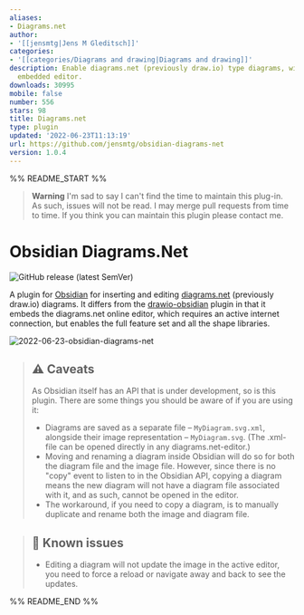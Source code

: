 ```yaml
---
aliases:
- Diagrams.net
author:
- '[[jensmtg|Jens M Gleditsch]]'
categories:
- '[[categories/Diagrams and drawing|Diagrams and drawing]]'
description: Enable diagrams.net (previously draw.io) type diagrams, with the diagrams.net
  embedded editor.
downloads: 30995
mobile: false
number: 556
stars: 98
title: Diagrams.net
type: plugin
updated: '2022-06-23T11:13:19'
url: https://github.com/jensmtg/obsidian-diagrams-net
version: 1.0.4
---
```


%% README_START %%

> **Warning**
> I'm sad to say I can't find the time to maintain this plug-in. As such, issues will not be read. I may merge pull requests from time to time. If you think you can maintain this plugin please contact me.

# Obsidian Diagrams.Net

![GitHub release (latest SemVer)](https://img.shields.io/github/v/release/jensmtg/obsidian-diagrams-net?style=for-the-badge&sort=semver)

A plugin for [Obsidian](https://obsidian.md/) for inserting and editing [diagrams.net](https://diagrams.net/) (previously draw.io) diagrams. It differs from the [drawio-obsidian](https://github.com/zapthedingbat/drawio-obsidian) plugin in that it embeds the diagrams.net online editor, which requires an active internet connection, but enables the full feature set and all the shape libraries.


![2022-06-23-obsidian-diagrams-net](https://user-images.githubusercontent.com/6455628/175336757-4a458fb8-7367-4305-8829-4e333982550e.gif)


> ## ⚠️ **Caveats**
> As Obsidian itself has an API that is under development, so is this plugin. There are some things you should be aware of if you are using it:
> 
> - Diagrams are saved as a separate file – ``MyDiagram.svg.xml``, alongside their image representation – ``MyDiagram.svg``. (The .xml-file can be opened directly in any diagrams.net-editor.)
> - Moving and renaming a diagram inside Obsidian will do so for both the diagram file and the image file. However, since there is no "copy" event to listen to in the Obsidian API, copying a diagram means the new diagram will not have a diagram file associated with it, and as such, cannot be opened in the editor.
> - The workaround, if you need to copy a diagram, is to manually duplicate and rename both the image and diagram file.


> ## 🐛 **Known issues**
> - Editing a diagram will not update the image in the active editor, you need to force a reload or navigate away and back to see the updates.



%% README_END %%